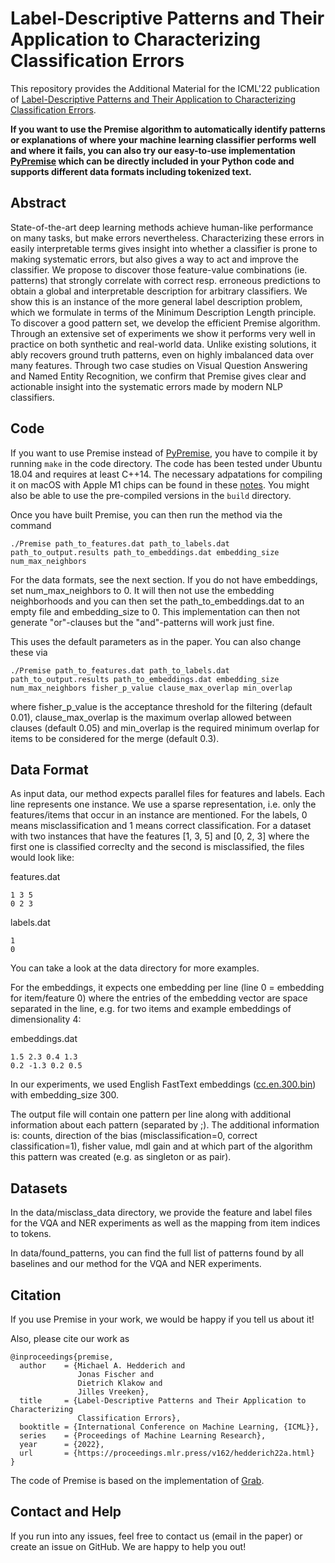 # Label-Descriptive Patterns and Their Application to Characterizing Classification Errors

This repository provides the Additional Material for the ICML'22 publication of [Label-Descriptive Patterns and Their Application to Characterizing Classification Errors](https://arxiv.org/abs/2110.09599). 

**If you want to use the Premise algorithm to automatically identify patterns or explanations of where your machine learning classifier performs well and where it fails, you can also try our easy-to-use implementation [PyPremise](https://github.com/uds-lsv/PyPremise) which can be directly included in your Python code and supports different data formats including tokenized text.**

## Abstract

State-of-the-art deep learning methods achieve human-like performance on many tasks, but make errors nevertheless. Characterizing these errors in easily interpretable terms gives insight into whether a classifier is prone to making systematic errors, but also gives a way to act and improve the classifier. We propose to discover those feature-value combinations (ie. patterns) that strongly correlate with correct resp. erroneous predictions to obtain a global and interpretable description for arbitrary classifiers. We show this is an instance of the more general label description problem, which we formulate in terms of the Minimum Description Length principle. To discover a good pattern set, we develop the efficient Premise algorithm. Through an extensive set of experiments we show it performs very well in practice on both synthetic and real-world data. Unlike existing solutions, it ably recovers ground truth patterns, even on highly imbalanced data over many features. Through two case studies on Visual Question Answering and Named Entity Recognition, we confirm that Premise gives clear and actionable insight into the systematic errors made by modern NLP classifiers. 

## Code

If you want to use Premise instead of [PyPremise](https://github.com/uds-lsv/PyPremise), you have to compile it by running ``make`` in the code directory. The code has been tested under Ubuntu 18.04 and requires at least C++14. The necessary adpatations for compiling it on macOS with Apple M1 chips can be found in these [notes](https://github.com/uds-lsv/premise/blob/master/builds/compile_notes_m1.txt). You might also be able to use the pre-compiled versions in the ``build`` directory.

Once you have built Premise, you can then run the method via the command

```
./Premise path_to_features.dat path_to_labels.dat path_to_output.results path_to_embeddings.dat embedding_size num_max_neighbors
```

For the data formats, see the next section. If you do not have embeddings, set num_max_neighbors to 0. It will then not use the embedding neighborhoods and you can then set the path_to_embeddings.dat to an empty file and embedding_size to 0. This implementation can then not generate "or"-clauses but the "and"-patterns will work just fine.

This uses the default parameters as in the paper. You can also change these via

```
./Premise path_to_features.dat path_to_labels.dat path_to_output.results path_to_embeddings.dat embedding_size num_max_neighbors fisher_p_value clause_max_overlap min_overlap
```

where fisher_p_value is the acceptance threshold for the filtering (default 0.01), clause_max_overlap is the maximum overlap allowed between clauses (default 0.05) and min_overlap is the required minimum overlap for items to be considered for the merge (default 0.3).

## Data Format

As input data, our method expects parallel files for features and labels. Each line represents one instance. We use a sparse representation, i.e. only the features/items that occur in an instance are mentioned. For the labels, 0 means misclassification and 1 means correct classification. For a dataset with two instances that have the features [1, 3, 5] and [0, 2, 3] where the first one is classified correclty and the second is misclassified, the files would look like:

features.dat
```
1 3 5
0 2 3
```

labels.dat
```
1
0
```

You can take a look at the data directory for more examples.

For the embeddings, it expects one embedding per line (line 0 = embedding for item/feature 0) where the entries of the embedding vector are space separated in the line, e.g. for two items and example embeddings of dimensionality 4:

embeddings.dat
```
1.5 2.3 0.4 1.3
0.2 -1.3 0.2 0.5
```

In our experiments, we used English FastText embeddings ([cc.en.300.bin](https://fasttext.cc/docs/en/crawl-vectors.html)) with embedding_size 300.

The output file will contain one pattern per line along with additional information about each pattern (separated by ;). The additional information is: counts, direction of the bias (misclassification=0, correct classification=1), fisher value, mdl gain and at which part of the algorithm this pattern was created (e.g. as singleton or as pair).

## Datasets

In the data/misclass_data directory, we provide the feature and label files for the VQA and NER experiments as well as the mapping from item indices to tokens.

In data/found_patterns, you can find the full list of patterns found by all baselines and our method for the VQA and NER experiments.

## Citation

If you use Premise in your work, we would be happy if you tell us about it!

Also, please cite our work as

```
@inproceedings{premise,
  author    = {Michael A. Hedderich and
               Jonas Fischer and
               Dietrich Klakow and
               Jilles Vreeken},
  title     = {Label-Descriptive Patterns and Their Application to Characterizing
               Classification Errors},
  booktitle = {International Conference on Machine Learning, {ICML}},
  series    = {Proceedings of Machine Learning Research},
  year      = {2022},
  url       = {https://proceedings.mlr.press/v162/hedderich22a.html}
}
```

The code of Premise is based on the implementation of [Grab](http://eda.mmci.uni-saarland.de/prj/grab/).

## Contact and Help
If you run into any issues, feel free to contact us (email in the paper) or create an issue on GitHub. We are happy to help you out!

